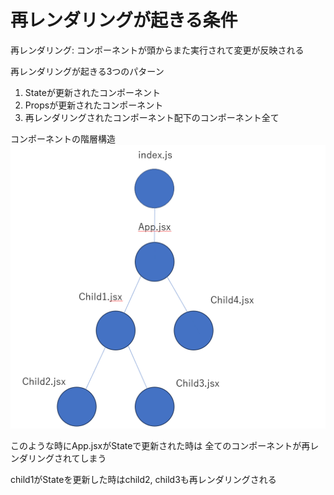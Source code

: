 # 再レンダリングが起きる条件
再レンダリング: コンポーネントが頭からまた実行されて変更が反映される

再レンダリングが起きる3つのパターン
1. Stateが更新されたコンポーネント
2. Propsが更新されたコンポーネント
3. 再レンダリングされたコンポーネント配下のコンポーネント全て

コンポーネントの階層構造
![階層構造](image.png)

このような時にApp.jsxがStateで更新された時は
全てのコンポーネントが再レンダリングされてしまう

child1がStateを更新した時はchild2, child3も再レンダリングされる